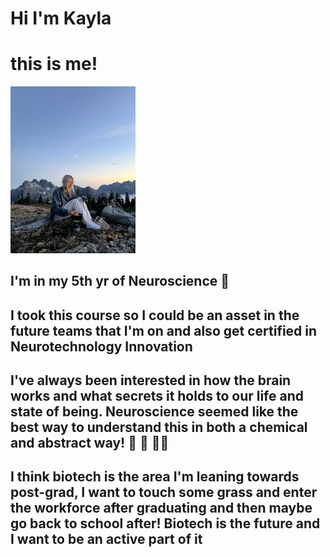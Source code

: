 # Hi I'm Kayla 

# this is me!
<img src="https://github.com/ky280225/Kayla-Ellsworth/blob/c89abe66e332cd74dc7f5c03ea71e68fa1d22297/thumbnail_IMG_9199.jpg"  width="200" />

## I'm in my 5th yr of Neuroscience :brain: 

## I took this course so I could be an asset in the future teams that I'm on and also get certified in Neurotechnology Innovation 

## I've always been interested in how the brain works and what secrets it holds to our life and state of being. Neuroscience seemed like the best way to understand this in both a chemical and abstract way! :goggles: :dna: :woman_teacher:

## I think biotech is the area I'm leaning towards post-grad, I want to touch some grass and enter the workforce after graduating and then maybe go back to school after! Biotech is the future and I want to be an active part of it 

